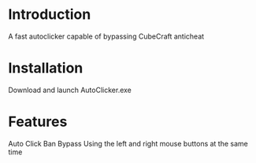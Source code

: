 # Introduction
A fast autoclicker capable of bypassing CubeCraft anticheat

# Installation
Download and launch AutoClicker.exe

# Features
Auto Click  Ban Bypass  Using the left and right mouse buttons at the same time
